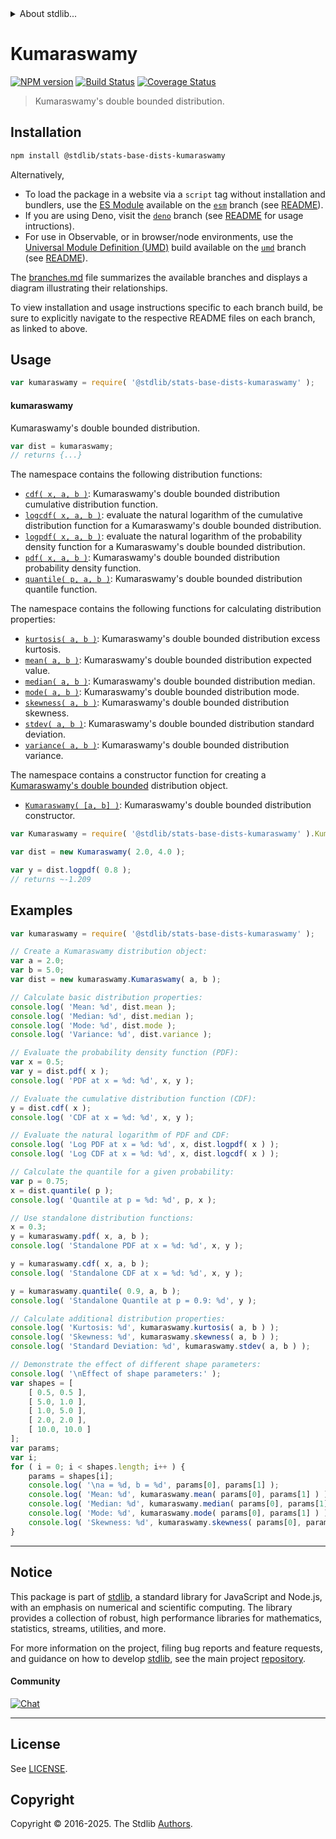<!--

@license Apache-2.0

Copyright (c) 2018 The Stdlib Authors.

Licensed under the Apache License, Version 2.0 (the "License");
you may not use this file except in compliance with the License.
You may obtain a copy of the License at

   http://www.apache.org/licenses/LICENSE-2.0

Unless required by applicable law or agreed to in writing, software
distributed under the License is distributed on an "AS IS" BASIS,
WITHOUT WARRANTIES OR CONDITIONS OF ANY KIND, either express or implied.
See the License for the specific language governing permissions and
limitations under the License.

-->


<details>
  <summary>
    About stdlib...
  </summary>
  <p>We believe in a future in which the web is a preferred environment for numerical computation. To help realize this future, we've built stdlib. stdlib is a standard library, with an emphasis on numerical and scientific computation, written in JavaScript (and C) for execution in browsers and in Node.js.</p>
  <p>The library is fully decomposable, being architected in such a way that you can swap out and mix and match APIs and functionality to cater to your exact preferences and use cases.</p>
  <p>When you use stdlib, you can be absolutely certain that you are using the most thorough, rigorous, well-written, studied, documented, tested, measured, and high-quality code out there.</p>
  <p>To join us in bringing numerical computing to the web, get started by checking us out on <a href="https://github.com/stdlib-js/stdlib">GitHub</a>, and please consider <a href="https://opencollective.com/stdlib">financially supporting stdlib</a>. We greatly appreciate your continued support!</p>
</details>

# Kumaraswamy

[![NPM version][npm-image]][npm-url] [![Build Status][test-image]][test-url] [![Coverage Status][coverage-image]][coverage-url] <!-- [![dependencies][dependencies-image]][dependencies-url] -->

> Kumaraswamy's double bounded distribution.

<section class="installation">

## Installation

```bash
npm install @stdlib/stats-base-dists-kumaraswamy
```

Alternatively,

-   To load the package in a website via a `script` tag without installation and bundlers, use the [ES Module][es-module] available on the [`esm`][esm-url] branch (see [README][esm-readme]).
-   If you are using Deno, visit the [`deno`][deno-url] branch (see [README][deno-readme] for usage intructions).
-   For use in Observable, or in browser/node environments, use the [Universal Module Definition (UMD)][umd] build available on the [`umd`][umd-url] branch (see [README][umd-readme]).

The [branches.md][branches-url] file summarizes the available branches and displays a diagram illustrating their relationships.

To view installation and usage instructions specific to each branch build, be sure to explicitly navigate to the respective README files on each branch, as linked to above.

</section>

<section class="usage">

## Usage

```javascript
var kumaraswamy = require( '@stdlib/stats-base-dists-kumaraswamy' );
```

#### kumaraswamy

Kumaraswamy's double bounded distribution.

```javascript
var dist = kumaraswamy;
// returns {...}
```

The namespace contains the following distribution functions:

<!-- <toc pattern="*+(cdf|pdf|mgf|quantile)*"> -->

<div class="namespace-toc">

-   <span class="signature">[`cdf( x, a, b )`][@stdlib/stats/base/dists/kumaraswamy/cdf]</span><span class="delimiter">: </span><span class="description">Kumaraswamy's double bounded distribution cumulative distribution function.</span>
-   <span class="signature">[`logcdf( x, a, b )`][@stdlib/stats/base/dists/kumaraswamy/logcdf]</span><span class="delimiter">: </span><span class="description">evaluate the natural logarithm of the cumulative distribution function for a Kumaraswamy's double bounded distribution.</span>
-   <span class="signature">[`logpdf( x, a, b )`][@stdlib/stats/base/dists/kumaraswamy/logpdf]</span><span class="delimiter">: </span><span class="description">evaluate the natural logarithm of the probability density function for a Kumaraswamy's double bounded distribution.</span>
-   <span class="signature">[`pdf( x, a, b )`][@stdlib/stats/base/dists/kumaraswamy/pdf]</span><span class="delimiter">: </span><span class="description">Kumaraswamy's double bounded distribution probability density function.</span>
-   <span class="signature">[`quantile( p, a, b )`][@stdlib/stats/base/dists/kumaraswamy/quantile]</span><span class="delimiter">: </span><span class="description">Kumaraswamy's double bounded distribution quantile function.</span>

</div>

<!-- </toc> -->

The namespace contains the following functions for calculating distribution properties:

<!-- <toc pattern="*+(entropy|kurtosis|mean|median|mode|skewness|stdev|variance)*"> -->

<div class="namespace-toc">

-   <span class="signature">[`kurtosis( a, b )`][@stdlib/stats/base/dists/kumaraswamy/kurtosis]</span><span class="delimiter">: </span><span class="description">Kumaraswamy's double bounded distribution excess kurtosis.</span>
-   <span class="signature">[`mean( a, b )`][@stdlib/stats/base/dists/kumaraswamy/mean]</span><span class="delimiter">: </span><span class="description">Kumaraswamy's double bounded distribution expected value.</span>
-   <span class="signature">[`median( a, b )`][@stdlib/stats/base/dists/kumaraswamy/median]</span><span class="delimiter">: </span><span class="description">Kumaraswamy's double bounded distribution median.</span>
-   <span class="signature">[`mode( a, b )`][@stdlib/stats/base/dists/kumaraswamy/mode]</span><span class="delimiter">: </span><span class="description">Kumaraswamy's double bounded distribution mode.</span>
-   <span class="signature">[`skewness( a, b )`][@stdlib/stats/base/dists/kumaraswamy/skewness]</span><span class="delimiter">: </span><span class="description">Kumaraswamy's double bounded distribution skewness.</span>
-   <span class="signature">[`stdev( a, b )`][@stdlib/stats/base/dists/kumaraswamy/stdev]</span><span class="delimiter">: </span><span class="description">Kumaraswamy's double bounded distribution standard deviation.</span>
-   <span class="signature">[`variance( a, b )`][@stdlib/stats/base/dists/kumaraswamy/variance]</span><span class="delimiter">: </span><span class="description">Kumaraswamy's double bounded distribution variance.</span>

</div>

<!-- </toc> -->

The namespace contains a constructor function for creating a [Kumaraswamy's double bounded][kumaraswamy-distribution] distribution object.

<!-- <toc pattern="*ctor*"> -->

<div class="namespace-toc">

-   <span class="signature">[`Kumaraswamy( [a, b] )`][@stdlib/stats/base/dists/kumaraswamy/ctor]</span><span class="delimiter">: </span><span class="description">Kumaraswamy's double bounded distribution constructor.</span>

</div>

<!-- </toc> -->

```javascript
var Kumaraswamy = require( '@stdlib/stats-base-dists-kumaraswamy' ).Kumaraswamy;

var dist = new Kumaraswamy( 2.0, 4.0 );

var y = dist.logpdf( 0.8 );
// returns ~-1.209
```

</section>

<!-- /.usage -->

<section class="examples">

## Examples

<!-- eslint no-undef: "error" -->

```javascript
var kumaraswamy = require( '@stdlib/stats-base-dists-kumaraswamy' );

// Create a Kumaraswamy distribution object:
var a = 2.0;
var b = 5.0;
var dist = new kumaraswamy.Kumaraswamy( a, b );

// Calculate basic distribution properties:
console.log( 'Mean: %d', dist.mean );
console.log( 'Median: %d', dist.median );
console.log( 'Mode: %d', dist.mode );
console.log( 'Variance: %d', dist.variance );

// Evaluate the probability density function (PDF):
var x = 0.5;
var y = dist.pdf( x );
console.log( 'PDF at x = %d: %d', x, y );

// Evaluate the cumulative distribution function (CDF):
y = dist.cdf( x );
console.log( 'CDF at x = %d: %d', x, y );

// Evaluate the natural logarithm of PDF and CDF:
console.log( 'Log PDF at x = %d: %d', x, dist.logpdf( x ) );
console.log( 'Log CDF at x = %d: %d', x, dist.logcdf( x ) );

// Calculate the quantile for a given probability:
var p = 0.75;
x = dist.quantile( p );
console.log( 'Quantile at p = %d: %d', p, x );

// Use standalone distribution functions:
x = 0.3;
y = kumaraswamy.pdf( x, a, b );
console.log( 'Standalone PDF at x = %d: %d', x, y );

y = kumaraswamy.cdf( x, a, b );
console.log( 'Standalone CDF at x = %d: %d', x, y );

y = kumaraswamy.quantile( 0.9, a, b );
console.log( 'Standalone Quantile at p = 0.9: %d', y );

// Calculate additional distribution properties:
console.log( 'Kurtosis: %d', kumaraswamy.kurtosis( a, b ) );
console.log( 'Skewness: %d', kumaraswamy.skewness( a, b ) );
console.log( 'Standard Deviation: %d', kumaraswamy.stdev( a, b ) );

// Demonstrate the effect of different shape parameters:
console.log( '\nEffect of shape parameters:' );
var shapes = [
    [ 0.5, 0.5 ],
    [ 5.0, 1.0 ],
    [ 1.0, 5.0 ],
    [ 2.0, 2.0 ],
    [ 10.0, 10.0 ]
];
var params;
var i;
for ( i = 0; i < shapes.length; i++ ) {
    params = shapes[i];
    console.log( '\na = %d, b = %d', params[0], params[1] );
    console.log( 'Mean: %d', kumaraswamy.mean( params[0], params[1] ) );
    console.log( 'Median: %d', kumaraswamy.median( params[0], params[1] ) );
    console.log( 'Mode: %d', kumaraswamy.mode( params[0], params[1] ) );
    console.log( 'Skewness: %d', kumaraswamy.skewness( params[0], params[1] ) );
}
```

</section>

<!-- /.examples -->

<!-- Section for related `stdlib` packages. Do not manually edit this section, as it is automatically populated. -->

<section class="related">

</section>

<!-- /.related -->

<!-- Section for all links. Make sure to keep an empty line after the `section` element and another before the `/section` close. -->


<section class="main-repo" >

* * *

## Notice

This package is part of [stdlib][stdlib], a standard library for JavaScript and Node.js, with an emphasis on numerical and scientific computing. The library provides a collection of robust, high performance libraries for mathematics, statistics, streams, utilities, and more.

For more information on the project, filing bug reports and feature requests, and guidance on how to develop [stdlib][stdlib], see the main project [repository][stdlib].

#### Community

[![Chat][chat-image]][chat-url]

---

## License

See [LICENSE][stdlib-license].


## Copyright

Copyright &copy; 2016-2025. The Stdlib [Authors][stdlib-authors].

</section>

<!-- /.stdlib -->

<!-- Section for all links. Make sure to keep an empty line after the `section` element and another before the `/section` close. -->

<section class="links">

[npm-image]: http://img.shields.io/npm/v/@stdlib/stats-base-dists-kumaraswamy.svg
[npm-url]: https://npmjs.org/package/@stdlib/stats-base-dists-kumaraswamy

[test-image]: https://github.com/stdlib-js/stats-base-dists-kumaraswamy/actions/workflows/test.yml/badge.svg?branch=main
[test-url]: https://github.com/stdlib-js/stats-base-dists-kumaraswamy/actions/workflows/test.yml?query=branch:main

[coverage-image]: https://img.shields.io/codecov/c/github/stdlib-js/stats-base-dists-kumaraswamy/main.svg
[coverage-url]: https://codecov.io/github/stdlib-js/stats-base-dists-kumaraswamy?branch=main

<!--

[dependencies-image]: https://img.shields.io/david/stdlib-js/stats-base-dists-kumaraswamy.svg
[dependencies-url]: https://david-dm.org/stdlib-js/stats-base-dists-kumaraswamy/main

-->

[chat-image]: https://img.shields.io/gitter/room/stdlib-js/stdlib.svg
[chat-url]: https://app.gitter.im/#/room/#stdlib-js_stdlib:gitter.im

[stdlib]: https://github.com/stdlib-js/stdlib

[stdlib-authors]: https://github.com/stdlib-js/stdlib/graphs/contributors

[umd]: https://github.com/umdjs/umd
[es-module]: https://developer.mozilla.org/en-US/docs/Web/JavaScript/Guide/Modules

[deno-url]: https://github.com/stdlib-js/stats-base-dists-kumaraswamy/tree/deno
[deno-readme]: https://github.com/stdlib-js/stats-base-dists-kumaraswamy/blob/deno/README.md
[umd-url]: https://github.com/stdlib-js/stats-base-dists-kumaraswamy/tree/umd
[umd-readme]: https://github.com/stdlib-js/stats-base-dists-kumaraswamy/blob/umd/README.md
[esm-url]: https://github.com/stdlib-js/stats-base-dists-kumaraswamy/tree/esm
[esm-readme]: https://github.com/stdlib-js/stats-base-dists-kumaraswamy/blob/esm/README.md
[branches-url]: https://github.com/stdlib-js/stats-base-dists-kumaraswamy/blob/main/branches.md

[stdlib-license]: https://raw.githubusercontent.com/stdlib-js/stats-base-dists-kumaraswamy/main/LICENSE

[kumaraswamy-distribution]: https://en.wikipedia.org/wiki/Kumaraswamy_distribution

<!-- <toc-links> -->

[@stdlib/stats/base/dists/kumaraswamy/ctor]: https://github.com/stdlib-js/stats-base-dists-kumaraswamy-ctor

[@stdlib/stats/base/dists/kumaraswamy/kurtosis]: https://github.com/stdlib-js/stats-base-dists-kumaraswamy-kurtosis

[@stdlib/stats/base/dists/kumaraswamy/mean]: https://github.com/stdlib-js/stats-base-dists-kumaraswamy-mean

[@stdlib/stats/base/dists/kumaraswamy/median]: https://github.com/stdlib-js/stats-base-dists-kumaraswamy-median

[@stdlib/stats/base/dists/kumaraswamy/mode]: https://github.com/stdlib-js/stats-base-dists-kumaraswamy-mode

[@stdlib/stats/base/dists/kumaraswamy/skewness]: https://github.com/stdlib-js/stats-base-dists-kumaraswamy-skewness

[@stdlib/stats/base/dists/kumaraswamy/stdev]: https://github.com/stdlib-js/stats-base-dists-kumaraswamy-stdev

[@stdlib/stats/base/dists/kumaraswamy/variance]: https://github.com/stdlib-js/stats-base-dists-kumaraswamy-variance

[@stdlib/stats/base/dists/kumaraswamy/cdf]: https://github.com/stdlib-js/stats-base-dists-kumaraswamy-cdf

[@stdlib/stats/base/dists/kumaraswamy/logcdf]: https://github.com/stdlib-js/stats-base-dists-kumaraswamy-logcdf

[@stdlib/stats/base/dists/kumaraswamy/logpdf]: https://github.com/stdlib-js/stats-base-dists-kumaraswamy-logpdf

[@stdlib/stats/base/dists/kumaraswamy/pdf]: https://github.com/stdlib-js/stats-base-dists-kumaraswamy-pdf

[@stdlib/stats/base/dists/kumaraswamy/quantile]: https://github.com/stdlib-js/stats-base-dists-kumaraswamy-quantile

<!-- </toc-links> -->

</section>

<!-- /.links -->
